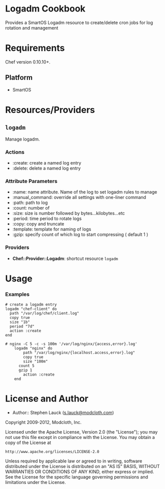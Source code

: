 Logadm Cookbook
=================
Provides a SmartOS Logadm resource to create/delete cron jobs for 
log rotation and management

Requirements
============

Chef version 0.10.10+.

Platform
--------

* SmartOS

Resources/Providers
===================

`logadm`
----------

Manage logadm.

### Actions

- :create: create a named log entry
- :delete: delete a named log entry

### Attribute Parameters

- :name: name attribute. Name of the log to set logadm rules to manage
- :manual_command: override all settings with one-liner command
- :path: path to log
- :count: number of 
- :size: size is number followed by bytes...kilobytes...etc
- :period: time period to rotate logs
- :copy: copy and truncate
- :template: template for naming of logs
- :gzip: specify count of which log to start compressing ( default 1 )

### Providers

- **Chef::Provider::Logadm**: shortcut resource `logadm`


Usage
=====

### Examples

    # create a logadm entry
    logadm "chef-client" do
      path "/var/log/chef/client.log"
      copy true
      size "1b"
      period "7d"
      action :create  
    end

    # nginx -C 5 -c -s 100m '/var/log/nginx/{access,error}.log'
		logadm "nginx" do
			path "/var/log/nginx/{localhost.access,error}.log"
			copy true
			size "100m"
		  count 5
		  gzip 1
			action :create	
		end


License and Author
==================

- Author:: Stephen Lauck (<s.lauck@modcloth.com>)

Copyright 2009-2012, Modcloth, Inc.

Licensed under the Apache License, Version 2.0 (the "License");
you may not use this file except in compliance with the License.
You may obtain a copy of the License at

    http://www.apache.org/licenses/LICENSE-2.0

Unless required by applicable law or agreed to in writing, software
distributed under the License is distributed on an "AS IS" BASIS,
WITHOUT WARRANTIES OR CONDITIONS OF ANY KIND, either express or implied.
See the License for the specific language governing permissions and
limitations under the License.
